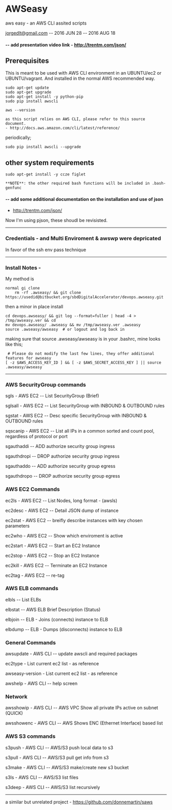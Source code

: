 # AWSeasy
 aws easy - an AWS CLI assited scripts

 jorgedlt@gmail.com -- 2016 JUN 28 -- 2016 AUG 18

#### -- add presentation video link - http://trentm.com/json/

## Prerequisites
This is meant to be used with AWS CLI environment in an UBUNTU/ec2 or UBUNTU/vagrant. And installed in the normal AWS recommended way.

	sudo apt-get update
	sudo apt-get upgrade
	sudo apt-get install -y python-pip
	sudo pip install awscli

	aws --version

	as this script relies on AWS CLI, please refer to this source document.
	- http://docs.aws.amazon.com/cli/latest/reference/

periodically;

	sudo pip install awscli --upgrade

## other system requirements

	sudo apt-get install -y ccze figlet

	**NOTE**: the other required bash functions will be included in .bash-genfunc

#### -- add some additional documentation on the installation and use of json
- http://trentm.com/json/ 

Now I'm using pjson, these shoudl be revisisted.

----

### Credentials - and Multi Enviroment & awswp were depricated

In favor of the ssh env pass technique

----

### Install Notes -  

My method is 

	normal gi clone
		rm -rf .awseasy/ && git clone https://usedid@bitbucket.org/sbdDigitalAccelerator/devops.awseasy.git
	
then a minor in place install

	cd devops.awseasy/ && git log --format=fuller | head -4 > /tmp/awseasy.ver && cd
	mv devops.awseasy/ .awseasy && mv /tmp/awseasy.ver .awseasy
	source .awseasy/awseasy  # or logout and log back in

making sure that   source .awseasy/awseasy is in your .bashrc, mine looks like this;

	 # Please do not modify the last few lines, they offer additional features for awseasy
	[ -z $AWS_ACCESS_KEY_ID ] && [ -z $AWS_SECRET_ACCESS_KEY ] || source .awseasy/awseasy

----

### AWS SecurityGroup commands

  sgls - AWS EC2 -- List SecurityGroup (Brief)
  
  sglsall - AWS EC2 -- List SecurityGroup with INBOUND & OUTBOUND rules
  
  sgstat - AWS EC2 -- Desc specific SecurityGroup with INBOUND & OUTBOUND rules
  
  sqscanip - AWS EC2 -- List all IPs in a common sorted and count pool, regardless of protocol or port

  sgauthaddi -- ADD authorize security group ingress
  
  sgauthdropi -- DROP authorize security group ingress
  
  sgauthaddo -- ADD authorize security group egress
  
  sgauthdropo -- DROP authorize security group egress

### AWS EC2 Commands

  ec2ls   - AWS EC2 -- List Nodes, long format - (awsls) 
    
  ec2desc - AWS EC2 -- Detail JSON dump of instance
  
  ec2stat - AWS EC2 -- breifly describe instances with key chosen parameters
  
  ec2who  - AWS EC2 -- Show which enviroment is active
  
  ec2start - AWS EC2 -- Start an EC2 Instance
  
  ec2stop - AWS EC2 -- Stop an EC2 Instance
  
  ec2kill - AWS EC2 -- Terminate an EC2 Instance
  
  ec2tag  - AWS EC2 -- re-tag

### AWS ELB commands

  elbls -- List ELBs
  
  elbstat -- AWS ELB Brief Description (Status)
  
  elbjoin -- ELB - Joins (connects) instance to ELB
  
  elbdump -- ELB - Dumps (disconnects) instance to ELB

### General Commands

  awsupdate - AWS CLI -- update awscli and required packages

  ec2type - List current ec2 list - as reference
  
  awseasy-version - List current ec2 list - as reference
  
  awshelp - AWS CLI -- help screen

### Network

  awsshowip - AWS CLI -- AWS VPC Show all private IPs active on subnet (QUICK)
  
  awsshowenc - AWS CLI -- AWS Shows ENC (Ethernet Interface) based list
  
### AWS S3 commands

  s3push - AWS CLI -- AWS/S3 push local data to s3
  
  s3pull - AWS CLI -- AWS/S3 pull get info from s3
  
  s3make - AWS CLI -- AWS/S3 make/create new s3 bucket
  
  s3ls - AWS CLI -- AWS/S3 list files
  
  s3deep - AWS CLI -- AWS/S3 list recursively

----

a similar but unrelated project - https://github.com/donnemartin/saws
